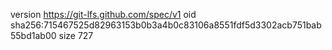 version https://git-lfs.github.com/spec/v1
oid sha256:715467525d82963153b0b3a4b0c83106a8551fdf5d3302acb751bab55bd1ab00
size 727
